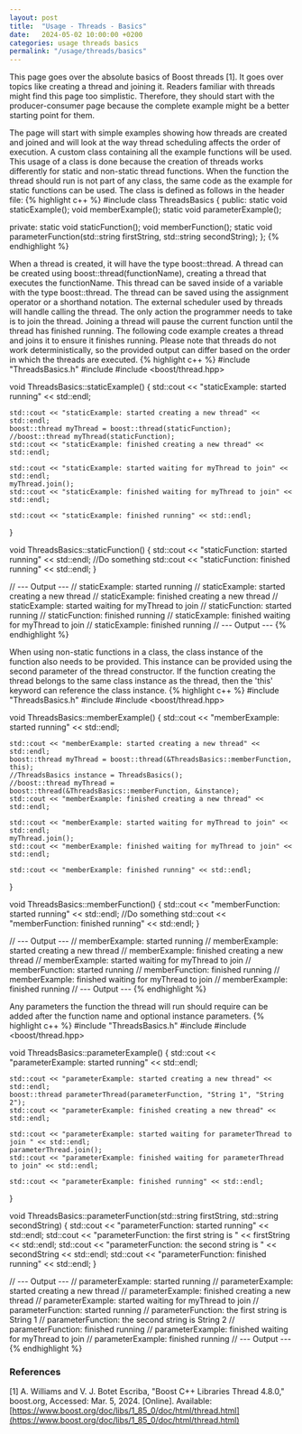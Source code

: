 ```yaml
---
layout: post
title:  "Usage - Threads - Basics"
date:   2024-05-02 10:00:00 +0200
categories: usage threads basics
permalink: "/usage/threads/basics"
---
```

This page goes over the absolute basics of Boost threads [1].
It goes over topics like creating a thread and joining it.
Readers familiar with threads might find this page too simplistic.
Therefore, they should start with the producer-consumer page because the complete example might be a better starting point for them.

The page will start with simple examples showing how threads are created and joined and will look at the way thread scheduling affects the order of execution.
A custom class containing all the example functions will be used.
This usage of a class is done because the creation of threads works differently for static and non-static thread functions.
When the function the thread should run is not part of any class, the same code as the example for static functions can be used.
The class is defined as follows in the header file: 
{% highlight c++ %}
#include <string>
class ThreadsBasics
{
public:
    static void staticExample();
    void memberExample();
    static void parameterExample();

private:
    static void staticFunction();
    void memberFunction();
    static void parameterFunction(std::string firstString, std::string secondString);
};
{% endhighlight %}

When a thread is created, it will have the type boost::thread.
A thread can be created using boost::thread(functionName), creating a thread that executes the functionName.
This thread can be saved inside of a variable with the type boost::thread.
The thread can be saved using the assignment operator or a shorthand notation.
The external scheduler used by threads will handle calling the thread.
The only action the programmer needs to take is to join the thread.
Joining a thread will pause the current function until the thread has finished running.
The following code example creates a thread and joins it to ensure it finishes running.
Please note that threads do not work deterministically, so the provided output can differ based on the order in which the threads are executed.
{% highlight c++ %}
#include "ThreadsBasics.h"
#include <iostream>
#include <boost/thread.hpp>

void ThreadsBasics::staticExample() {
    std::cout << "staticExample: started running" << std::endl;

    std::cout << "staticExample: started creating a new thread" << std::endl;
    boost::thread myThread = boost::thread(staticFunction);
    //boost::thread myThread(staticFunction);
    std::cout << "staticExample: finished creating a new thread" << std::endl;

    std::cout << "staticExample: started waiting for myThread to join" << std::endl;
    myThread.join();
    std::cout << "staticExample: finished waiting for myThread to join" << std::endl;

    std::cout << "staticExample: finished running" << std::endl;
}

void ThreadsBasics::staticFunction() {
    std::cout << "staticFunction: started running" << std::endl;
    //Do something
    std::cout << "staticFunction: finished running" << std::endl;
}

// --- Output ---
// staticExample: started running
// staticExample: started creating a new thread
// staticExample: finished creating a new thread
// staticExample: started waiting for myThread to join
// staticFunction: started running
// staticFunction: finished running
// staticExample: finished waiting for myThread to join
// staticExample: finished running
// --- Output ---
{% endhighlight %}

When using non-static functions in a class, the class instance of the function also needs to be provided.
This instance can be provided using the second parameter of the thread constructor.
If the function creating the thread belongs to the same class instance as the thread, then the 'this' keyword can reference the class instance. 
{% highlight c++ %}
#include "ThreadsBasics.h"
#include <iostream>
#include <boost/thread.hpp>

void ThreadsBasics::memberExample() {
	std::cout << "memberExample: started running" << std::endl;

	std::cout << "memberExample: started creating a new thread" << std::endl;
	boost::thread myThread = boost::thread(&ThreadsBasics::memberFunction, this);
	//ThreadsBasics instance = ThreadsBasics();
	//boost::thread myThread = boost::thread(&ThreadsBasics::memberFunction, &instance);
	std::cout << "memberExample: finished creating a new thread" << std::endl;

	std::cout << "memberExample: started waiting for myThread to join" << std::endl;
	myThread.join();
	std::cout << "memberExample: finished waiting for myThread to join" << std::endl;

	std::cout << "memberExample: finished running" << std::endl;
}

void ThreadsBasics::memberFunction() {
	std::cout << "memberFunction: started running" << std::endl;
	//Do something
	std::cout << "memberFunction: finished running" << std::endl;
}

// --- Output ---
// memberExample: started running
// memberExample: started creating a new thread
// memberExample: finished creating a new thread
// memberExample: started waiting for myThread to join
// memberFunction: started running
// memberFunction: finished running
// memberExample: finished waiting for myThread to join
// memberExample: finished running
// --- Output ---
{% endhighlight %}

Any parameters the function the thread will run should require can be added after the function name and optional instance parameters.
{% highlight c++ %}
#include "ThreadsBasics.h"
#include <iostream>
#include <boost/thread.hpp>

void ThreadsBasics::parameterExample() {
	std::cout << "parameterExample: started running" << std::endl;

	std::cout << "parameterExample: started creating a new thread" << std::endl;
	boost::thread parameterThread(parameterFunction, "String 1", "String 2");
	std::cout << "parameterExample: finished creating a new thread" << std::endl;

	std::cout << "parameterExample: started waiting for parameterThread to join " << std::endl;
	parameterThread.join();
	std::cout << "parameterExample: finished waiting for parameterThread to join" << std::endl;

	std::cout << "parameterExample: finished running" << std::endl;
}

void ThreadsBasics::parameterFunction(std::string firstString, std::string secondString) {
	std::cout << "parameterFunction: started running" << std::endl;
	std::cout << "parameterFunction: the first string is " << firstString << std::endl;
	std::cout << "parameterFunction: the second string is " << secondString << std::endl;
	std::cout << "parameterFunction: finished running" << std::endl;
}

// --- Output ---
// parameterExample: started running
// parameterExample: started creating a new thread
// parameterExample: finished creating a new thread
// parameterExample: started waiting for myThread to join
// parameterFunction: started running
// parameterFunction: the first string is String 1
// parameterFunction: the second string is String 2
// parameterFunction: finished running
// parameterExample: finished waiting for myThread to join
// parameterExample: finished running
// --- Output ---
{% endhighlight %}

### References
[1] A. Williams and V. J. Botet Escriba, "Boost C++ Libraries Thread
4.8.0," boost.org, Accessed: Mar. 5, 2024. [Online]. Available:
[https://www.boost.org/doc/libs/1_85_0/doc/html/thread.html](https://www.boost.org/doc/libs/1_85_0/doc/html/thread.html)